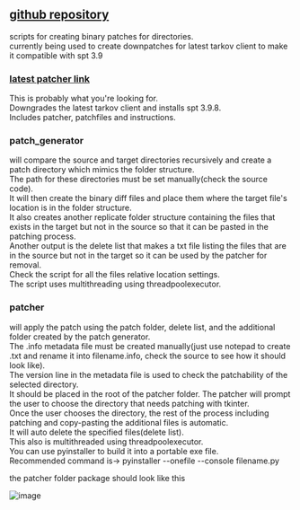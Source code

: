 ## [github repository](https://github.com/52sierra-main/spt-3.9.8downpatcher)

scripts for creating binary patches for directories.  
currently being used to create downpatches for latest tarkov client to make it compatible with spt 3.9  
### [latest patcher link](https://drive.google.com/drive/folders/1_BsH7_F-xRXZYcMFnu4R5Y9b6tgUJ1ol?usp=sharing)  
This is probably what you're looking for.  
Downgrades the latest tarkov client and installs spt 3.9.8.  
Includes patcher, patchfiles and instructions.

### patch_generator  
will compare the source and target directories recursively and create a patch directory which mimics the folder structure.  
The path for these directories must be set manually(check the source code).  
It will then create the binary diff files and place them where the target file's location is in the folder structure.  
It also creates another replicate folder structure containing the files that exists in the target but not in the source so that it can be pasted in the patching process.  
Another output is the delete list that makes a txt file listing the files that are in the source but not in the target so it can be used by the patcher for removal.  
Check the script for all the files relative location settings.  
The script uses multithreading using threadpoolexecutor.  

  
### patcher  
will apply the patch using the patch folder, delete list, and the additional folder created by the patch generator.  
The .info metadata file must be created manually(just use notepad to create .txt and rename it into filename.info, check the source to see how it should look like).  
The version line in the metadata file is used to check the patchability of the selected directory.  
It should be placed in the root of the patcher folder.
The patcher will prompt the user to choose the directory that needs patching with tkinter.  
Once the user chooses the directory, the rest of the process including patching and copy-pasting the additional files is automatic.  
It will auto delete the specified files(delete list).  
This also is multithreaded using threadpoolexecutor.  
You can use pyinstaller to build it into a portable exe file.  
Recommended command is->  pyinstaller --onefile --console filename.py
  
  
  
the patcher folder package should look like this  
  
![image](https://github.com/user-attachments/assets/5225de4e-e724-48d3-a2b4-dfee109d7482)

